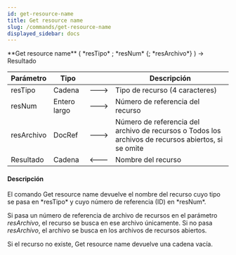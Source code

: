 ```yaml
---
id: get-resource-name
title: Get resource name
slug: /commands/get-resource-name
displayed_sidebar: docs
---
```


<!--REF #_command_.Get resource name.Syntax-->**Get resource name** ( *resTipo* ; *resNum* {; *resArchivo*} ) -> Resultado<!-- END REF-->
<!--REF #_command_.Get resource name.Params-->
| Parámetro | Tipo |  | Descripción |
| --- | --- | --- | --- |
| resTipo | Cadena | &#x1F852; | Tipo de recurso (4 caracteres) |
| resNum | Entero largo | &#x1F852; | Número de referencia del recurso |
| resArchivo | DocRef | &#x1F852; | Número de referencia del archivo de recursos o Todos los archivos de recursos abiertos, si se omite |
| Resultado | Cadena | &#x1F850; | Nombre del recurso |

<!-- END REF-->

#### Descripción 

<!--REF #_command_.Get resource name.Summary-->El comando Get resource name devuelve el nombre del recurso cuyo tipo se pasa en *resTipo* y cuyo número de referencia (ID) en *resNum*.<!-- END REF--> 

 Si pasa un número de referencia de archivo de recursos en el parámetro *resArchivo*, el recurso se busca en ese archivo únicamente. Si no pasa *resArchivo*, el archivo se busca en los archivos de recursos abiertos.

Si el recurso no existe, Get resource name devuelve una cadena vacía.
